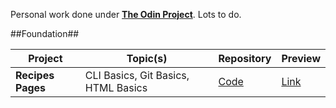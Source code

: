 Personal work done under [**The Odin Project**](https://www.theodinproject.com/). Lots to do.

##Foundation##

| Project | Topic(s) | Repository | Preview |
| --- | --- | --- | --- |
| **Recipes Pages** | CLI Basics, Git Basics, HTML Basics | [Code](https://github.com/itben-h/my-odin-projects/tree/main/foundations/01-recipes-pages) | [Link](https://itben-h.github.io/my-odin-projects/foundations/01-recipes-pages/)